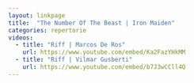 ```yaml
---
layout: linkpage
title:  "The Number Of The Beast | Iron Maiden"
categories: repertorie
videos:
  - title: "Riff | Marcos De Ros"
    url: https://www.youtube.com/embed/Ka2FazYHkMM
  - title: "Riff | Vilmar Gusberti"
    url: https://www.youtube.com/embed/b7J3wCCll4Q
---
```

